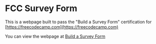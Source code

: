 # FCC Survey Form

This is a webpage built to pass the "Build a Survey Form" certification for [https://freecodecamp.com](https://freecodecamp.com)

You can view the webpage at [Build a Survey Form](https://julianbristol.github.io/FCC-Survey-Form/)
